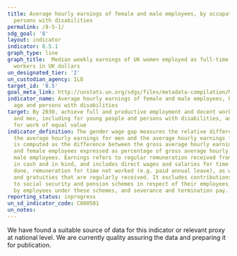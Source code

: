 ```yaml
---
title: Average hourly earnings of female and male employees, by occupation, age and
  persons with disabilities
permalink: /8-5-1/
sdg_goal: '8'
layout: indicator
indicator: 8.5.1
graph_type: line
graph_title:  Median weekly earnings of UK women employed as full-time wage and salary
  workers in UK dollars
un_designated_tier: '2'
un_custodian_agency: ILO
target_id: '8.5'
goal_meta_link: http://unstats.un.org/sdgs/files/metadata-compilation/Metadata-Goal-8.pdf
indicator_name: Average hourly earnings of female and male employees, by occupation,
  age and persons with disabilities
target: By 2030, achieve full and productive employment and decent work for all women
  and men, including for young people and persons with disabilities, and equal pay
  for work of equal value
indicator_definition: The gender wage gap measures the relative difference between
  the average hourly earnings for men and the average hourly earnings for women. It
  is computed as the difference between the gross average hourly earnings of male
  and female employees expressed as percentage of gross average hourly earnings of
  male employees. Earnings refers to regular remuneration received from employers,
  in cash and in kind, and includes direct wages and salaries for time worked or work
  done, remuneration for time not worked (e.g. paid annual leave), as well as bonuses
  and gratuities that are regularly received. It excludes contributions paid by employers
  to social security and pension schemes in respect of their employees, benefits received
  by employees under these schemes, and severance and termination pay.
reporting_status: inprogress
un_sd_indicator_code: C080501
un_notes:
---
```


We have found a suitable source of data for this indicator or relevant proxy at national level. We are currently quality assuring the data and preparing it for publication.
